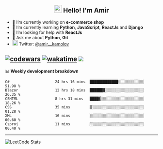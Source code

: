 <h2 align="center"><img src="https://media.giphy.com/media/hvRJCLFzcasrR4ia7z/giphy.gif" width="25px"> Hello! I'm Amir</h2>

- 🔭 I’m currently working on **e-commerce shop**
- 🌱 I’m currently learning **Python**, **JavaScript**, **ReactJs** and **Django**
- 🤔 I’m looking for help with **ReactJs**
- 💬 Ask me about **Python**, **Git**
- <img alt="Amir Kamolov | Twitter" width="18px" src="https://raw.githubusercontent.com/peterthehan/peterthehan/master/assets/twitter.svg" /> Twitter: [@amir__kamolov ](https://twitter.com/amir__kamolov)

[![codewars](https://www.codewars.com/users/Kamolov%20Amir/badges/micro)](https://www.codewars.com/users/Kamolov%20Amir)
[![wakatime](https://wakatime.com/badge/user/12da36de-2fca-4ef2-bb44-ec10c4750b61.svg)](https://wakatime.com/@12da36de-2fca-4ef2-bb44-ec10c4750b61)
![](https://komarev.com/ghpvc/?username=Amir0715&style=flat-square)
---

📊 **Weekly development breakdown**
<!--START_SECTION:waka-->

```text
C#                     24 hrs 16 mins  █████████████░░░░░░░░░░░░   51.98 %
Blazor                 12 hrs 18 mins  ██████▓░░░░░░░░░░░░░░░░░░   26.35 %
CSHTML                 8 hrs 31 mins   ████▓░░░░░░░░░░░░░░░░░░░░   18.26 %
CSS                    35 mins         ▒░░░░░░░░░░░░░░░░░░░░░░░░   01.28 %
XML                    16 mins         ░░░░░░░░░░░░░░░░░░░░░░░░░   00.60 %
Csproj                 11 mins         ░░░░░░░░░░░░░░░░░░░░░░░░░   00.40 %
```

<!--END_SECTION:waka-->

---

![LeetCode Stats](https://leetcard.jacoblin.cool/Amir0715?theme=dark&font=Noto%20Sans%20Mono&ext=heatmap)
